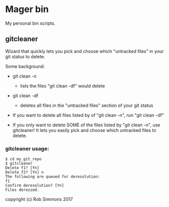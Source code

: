 # Mager bin

My personal bin scripts.


## gitcleaner

Wizard that quickly lets you pick and choose which "untracked files" in your git status to delete.

Some background:

- git clean -n
    - lists the files "git clean -df" would delete

- git clean -df
    - deletes all files in the "untracked files" section of your git status

- If you want to delete all files listed by of "git clean -n", run "git clean -df"

- If you only want to delete SOME of the files listed by "git clean -n", use gitcleaner! 
It lets you easily pick and choose which untracked files to delete.


### gitcleaner usage:
~~~
$ cd my_git_repo
$ gitcleaner
Delete f1? [Yn]
Delete f2? [Yn] n
The following are queued for deresolution:
f1
Confirm deresolution? [Yn]
Files derezzed.
~~~

copyright (c) Rob Simmons 2017
